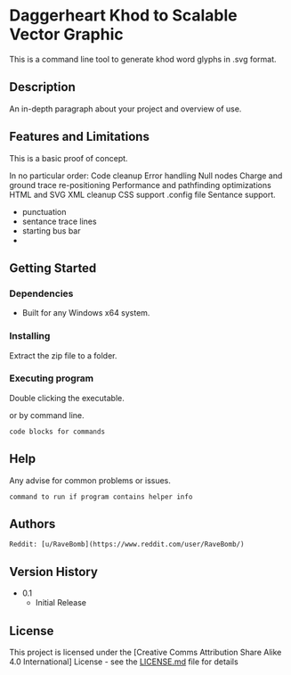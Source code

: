 # Daggerheart Khod to Scalable Vector Graphic

This is a command line tool to generate khod word glyphs in .svg format.

## Description

An in-depth paragraph about your project and overview of use.

## Features and Limitations

This is a basic proof of concept.

In no particular order: 
Code cleanup
Error handling 
Null nodes
Charge and ground trace re-positioning
Performance and pathfinding optimizations
HTML and SVG XML cleanup
CSS support
.config file
Sentance support.
* punctuation
* sentance trace lines
* starting bus bar
* 

## Getting Started

### Dependencies

* Built for any Windows x64 system. 

### Installing

Extract the zip file to a folder.

### Executing program

Double clicking the executable.

or by command line.

```
code blocks for commands
```

## Help

Any advise for common problems or issues.
```
command to run if program contains helper info
```

## Authors

    Reddit: [u/RaveBomb](https://www.reddit.com/user/RaveBomb/)

## Version History

* 0.1
    * Initial Release

## License

This project is licensed under the [Creative Comms Attribution Share Alike 4.0 International] License - see the [LICENSE.md](LICENSE.md) file for details